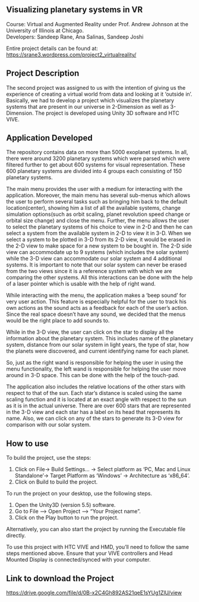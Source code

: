 ## Visualizing planetary systems in VR

Course: Virtual and Augmented Reality under Prof. Andrew Johnson at the University of Illinois at Chicago.  
Developers: Sandeep Rane, Ana Salinas, Sandeep Joshi  

Entire project details can be found at: https://srane3.wordpress.com/project2_virtualreality/

## Project Description

The second project was assigned to us with the intention of giving us the experience of creating a virtual world from data and looking at it ‘outside in’. Basically, we had to develop a project which visualizes the planetary systems that are present in our universe in 2-Dimension as well as 3-Dimension. The project is developed using Unity 3D software and HTC VIVE.  

## Application Developed

The repository contains data on more than 5000 exoplanet systems. In all, there were around 3200 planetary systems which were parsed which were filtered further to get about 600 systems for visual representation. These 600 planetary systems are divided into 4 groups each consisting of 150 planetary systems.  

The main menu provides the user with a medium for interacting with the application. Moreover, the main menu has several sub-menus which allows the user to perform several tasks such as bringing him back to the default location(center), showing him a list of all the available systems, change simulation options(such as orbit scaling, planet revolution speed change or orbital size change) and close the menu. Further, the menu allows the user to select the planetary systems of his choice to view in 2-D and then he can select a system from the available system in 2-D to view it in 3-D. When we select a system to be plotted in 3-D from its 2-D view, it would be erased in the 2-D view to make space for a new system to be bought in. The 2-D side view can accommodate up to 9 systems (which includes the solar system) while the 3-D view can accommodate our solar system and 4 additional systems. It is important to note that our solar system can never be erased from the two views since it is a reference system with which we are comparing the other systems. All this interactions can be done with the help of a laser pointer which is usable with the help of right wand.  

While interacting with the menu, the application makes a ‘beep sound’ for very user action. This feature is especially helpful for the user to track his own actions as the sound acts as a feedback for each of the user’s action. Since the real space doesn’t have any sound, we decided that the menus would be the right place to add sounds to.  

While in the 3-D view, the user can click on the star to display all the information about the planetary system. This includes name of the planetary system, distance from our solar system in light years, the type of star, how the planets were discovered, and current identifying name for each planet.  

So, just as the right wand is responsible for helping the user in using the menu functionality, the left wand is responsible for helping the user move around in 3-D space. This can be done with the help of the touch-pad.  

The application also includes the relative locations of the other stars with respect to that of the sun. Each star’s distance is scaled using the same scaling function and it is located at an exact angle with respect to the sun as it is in the actual universe. There are over 600 stars that are represented in the 3-D view and each star has a label on its head that represents its name. Also, we can click on any of the stars to generate its 3-D view for comparison with our solar system.  

## How to use 

To build the project, use the steps:  

1. Click on File-> Build Settings… -> Select platform as ‘PC, Mac and Linux Standalone’-> Target Platform as ‘Windows’ -> Architecture as ‘x86_64’.  
2. Click on Build to build the project.  

To run the project on your desktop, use the following steps.  

1. Open the Unity3D (version 5.5) software.  
2. Go to File –> Open Project –> “Your Project name”.  
3. Click on the Play button to run the project.  

Alternatively, you can also start the project by running the Executable file directly.  

To use this project with HTC VIVE and HMD, you’ll need to follow the same steps mentioned above. Ensure that your VIVE controllers and Head Mounted Display is connected/synced with your computer.  

## Link to download the Project

https://drive.google.com/file/d/0B-x2C4Gh892AS21qeE1sYUg1ZlU/view
